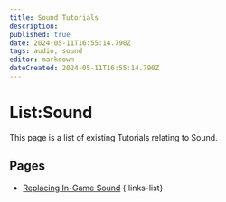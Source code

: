 ```yaml
---
title: Sound Tutorials
description: 
published: true
date: 2024-05-11T16:55:14.790Z
tags: audio, sound
editor: markdown
dateCreated: 2024-05-11T16:55:14.790Z
---
```


# List:Sound
This page is a list of existing Tutorials relating to Sound.

## Pages
- [Replacing In-Game Sound](Replace-Sound)
{.links-list}